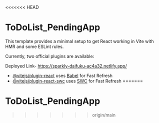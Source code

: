 <<<<<<< HEAD
# ToDoList_PendingApp

This template provides a minimal setup to get React working in Vite with HMR and some ESLint rules.

Currently, two official plugins are available:

Deployed Link- https://sparkly-daifuku-ac4a32.netlify.app/



- [@vitejs/plugin-react](https://github.com/vitejs/vite-plugin-react/blob/main/packages/plugin-react/README.md) uses [Babel](https://babeljs.io/) for Fast Refresh
- [@vitejs/plugin-react-swc](https://github.com/vitejs/vite-plugin-react-swc) uses [SWC](https://swc.rs/) for Fast Refresh
=======
# ToDoList_PendingApp
>>>>>>> origin/main
